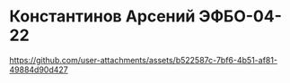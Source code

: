 # Константинов Арсений ЭФБО-04-22

https://github.com/user-attachments/assets/b522587c-7bf6-4b51-af81-49884d90d427

